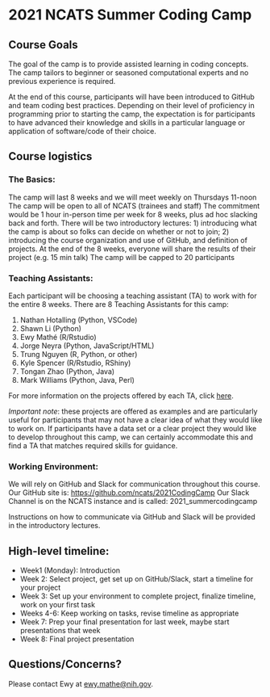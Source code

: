 # 2021 NCATS Summer Coding Camp

## Course Goals
The goal of the camp is to provide assisted learning in coding concepts.  The camp tailors to beginner or seasoned computational experts and no previous experience is required.  

At the end of this course, participants will have been introduced to GitHub and team coding best practices.  Depending on their level of proficiency in programming prior to starting the camp, the expectation is for participants to have advanced their knowledge and skills in a particular language or application of software/code of their choice.

## Course logistics
### The Basics:
The camp will last 8 weeks and we will meet weekly on Thursdays 11-noon
The camp will be open to all of NCATS (trainees and staff)
The commitment would be 1 hour in-person time per week for 8 weeks, plus ad hoc slacking back and forth.
There will be two introductory lectures: 1) introducing what the camp is about so folks can decide on whether or not to join; 2) introducing the course organization and use of GitHub, and definition of projects.
At the end of the 8 weeks, everyone will share the results of their project (e.g. 15 min talk)
The camp will be capped to 20 participants

### Teaching Assistants:
Each participant will be choosing a teaching assistant (TA) to work with for the entire 8 weeks. There are 8 Teaching Assistants for this camp:
1. Nathan Hotalling (Python, VSCode)
2. Shawn Li (Python)
3. Ewy Mathé (R/Rstudio)
4. Jorge Neyra (Python, JavaScript/HTML)
5. Trung Nguyen (R, Python, or other)
6. Kyle Spencer (R/Rstudio, RShiny)
7. Tongan Zhao (Python, Java)
8. Mark Williams (Python, Java, Perl)

For more information on the projects offered by each TA, click [here](https://docs.google.com/document/d/1TrKt8btT9JP0UT2jjnN2T41peH0wSOP09Kgsr97kk0o/edit#heading=h.rkpw27ucmawr). 

_Important note_: these projects are offered as examples and are particularly useful for participants that may not have a clear idea of what they would like to work on.  If participants have a data set or a clear project they would like to develop throughout this camp, we can certainly accommodate this and find a TA that matches required skills for guidance.

### Working Environment:
We will rely on GitHub and Slack for communication throughout this course.  
Our GitHub site is: https://github.com/ncats/2021CodingCamp
Our Slack Channel is on the NCATS instance and is called: 2021_summercodingcamp

Instructions on how to communicate via GitHub and Slack will be provided in the introductory lectures.

## High-level timeline:
- Week1 (Monday): Introduction
- Week 2: Select project, get set up on GitHub/Slack, start a timeline for your project
- Week 3: Set up your environment to complete project, finalize timeline, work on your first task
- Weeks 4-6: Keep working on tasks, revise timeline as appropriate
- Week 7: Prep your final presentation for last week, maybe start presentations that week
- Week 8: Final project presentation

## Questions/Concerns?
Please contact Ewy at ewy.mathe@nih.gov.
